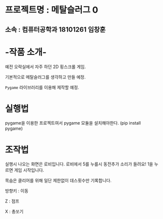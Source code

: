 # 프로젝트명 : 메탈슬러그 0

## 소속 : 컴퓨터공학과 18101261 임창훈

# -작품 소개- 

예전 오락실에서 자주 하던 2D 횡스크롤 게임.

기본적으로 메탈슬러그를 생각하고 만들 예정.

`Pygame` 라이브러리를 이용해 제작할 예정. 



#  실행법

pygame을 이용한 프로젝트여서 pygame 모듈을 설치해야한다. (pip install pygame)

# 조작법

실행시 나오는 화면은 로비입니다. 로비에서 5를 누를시 동전추가 소리가 들려요! 1을 누르면 게임 시작입니다.

목숨은 클리어를 위해 일단 제한없이 데스횟수만 기록합니다.

방향키 : 이동

Z : 점프

X :  총쏘기